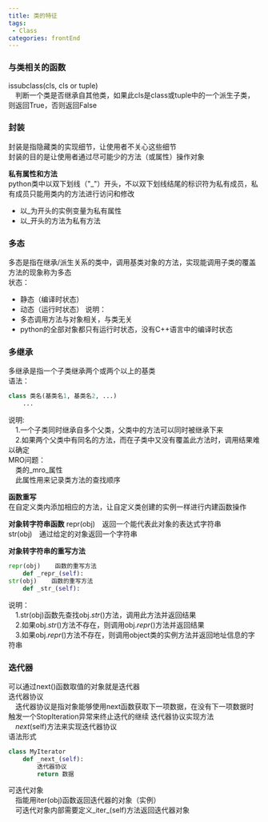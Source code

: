 ```yaml
---
title: 类的特征
tags: 
 - Class
categories: frontEnd
---
```



### 与类相关的函数
issubclass(cls, cls or tuple)  
&emsp;判断一个类是否继承自其他类，如果此cls是class或tuple中的一个派生子类，则返回True，否则返回False
    
### 封装
封装是指隐藏类的实现细节，让使用者不关心这些细节  
封装的目的是让使用者通过尽可能少的方法（或属性）操作对象
    
**私有属性和方法**  
python类中以双下划线（"_"）开头，不以双下划线结尾的标识符为私有成员，私有成员只能用类内的方法进行访问和修改  
* 以_为开头的实例变量为私有属性 
* 以_开头的方法为私有方法  
            
### 多态
多态是指在继承/派生关系的类中，调用基类对象的方法，实现能调用子类的覆盖方法的现象称为多态  
状态：
* 静态（编译时状态）
* 动态（运行时状态）
说明：  
* 多态调用方法与对象相关，与类无关
* python的全部对象都只有运行时状态，没有C++语言中的编译时状态
        
### 多继承
多继承是指一个子类继承两个或两个以上的基类  
语法：
```python
class 类名(基类名1, 基类名2, ...)
    ...
```
说明:  
&emsp;1.一个子类同时继承自多个父类，父类中的方法可以同时被继承下来  
&emsp;2.如果两个父类中有同名的方法，而在子类中又没有覆盖此方法时，调用结果难以确定  
MRO问题：  
&emsp;类的_mro_属性  
&emsp;此属性用来记录类方法的查找顺序
            
**函数重写**  
在自定义类内添加相应的方法，让自定义类创建的实例一样进行内建函数操作
        
**对象转字符串函数**
repr(obj)&emsp;返回一个能代表此对象的表达式字符串  
str(obj)&emsp;通过给定的对象返回一个字符串
        
**对象转字符串的重写方法**
```python
repr(obj)    函数的重写方法
    def _repr_(self):
str(obj)    函数的重写方法
    def _str_(self):
```
说明：  
&emsp;1.str(obj)函数先查找obj._str_()方法，调用此方法并返回结果  
&emsp;2.如果obj._str_()方法不存在，则调用obj._repr_()方法并返回结果  
&emsp;3.如果obj._repr_()方法不存在，则调用object类的实例方法并返回地址信息的字符串  
            
### 迭代器
可以通过next()函数取值的对象就是迭代器  
迭代器协议  
&emsp;迭代器协议是指对象能够使用next函数获取下一项数据，在没有下一项数据时触发一个StopIteration异常来终止迭代的继续
迭代器协议实现方法  
&emsp;_next_(self)方法来实现迭代器协议  
语法形式
```python
class MyIterator
    def _next_(self):
        迭代器协议
        return 数据
```
    
可迭代对象  
&emsp;指能用iter(obj)函数返回迭代器的对象（实例）  
&emsp;可迭代对象内部需要定义_iter_(self)方法返回迭代器对象  

